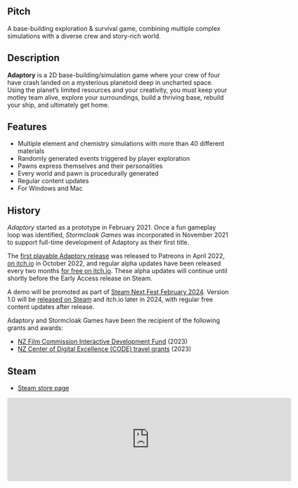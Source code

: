 ## Pitch

A base-building exploration & survival game, combining multiple complex simulations with a diverse crew and story-rich world.

## Description

**Adaptory** is a 2D base-building/simulation game where your crew of four have crash landed on a mysterious planetoid deep in uncharted space. Using the planet’s limited resources and your creativity, you must keep your motley team alive, explore your surroundings, build a thriving base, rebuild your ship, and ultimately get home.

## <a name="features"></a>Features

- Multiple element and chemistry simulations with more than 40 different materials
- Randomly generated events triggered by player exploration
- Pawns express themselves and their personalities
- Every world and pawn is procedurally generated
- Regular content updates
- For Windows and Mac

## <a name="history"></a>History

_Adaptory_ started as a prototype in February 2021.
Once a fun gameplay loop was identified,
_Stormcloak Games_ was incorporated in November 2021 to support full-time development of
Adaptory as their first title.

The [first playable Adaptory release](https://stormcloak.games/2022/04/30/first-playable-release)
was released to Patreons in April 2022,
[on itch.io](https://stormcloak.games/2022/10/30/download-alpha-1) in October 2022,
and regular alpha updates have been released
every two months [for free on itch.io](https://soundasleepful.itch.io/adaptory).
These alpha updates will continue until shortly before the Early Access release on Steam.

A demo will be promoted as part of [Steam Next Fest February 2024](https://store.steampowered.com/sale/nextfest).
Version 1.0 will be [released on Steam](https://store.steampowered.com/app/2201620/Adaptory/)
and itch.io later in 2024, with regular free content updates after release.

Adaptory and Stormcloak Games have been the recipient of the following grants and awards:

* [NZ Film Commission Interactive Development Fund](https://www.nzfilm.co.nz/news/interactive-development-fund-annoucement-0) (2023)
* [NZ Center of Digital Excellence (CODE) travel grants](https://www.nz-code.nz/) (2023)

## <a name="steam"></a>Steam

* [Steam store page](https://store.steampowered.com/app/2201620/Adaptory/)

<iframe src="https://store.steampowered.com/widget/2201620/" frameborder="0" width="646" height="190"></iframe>
